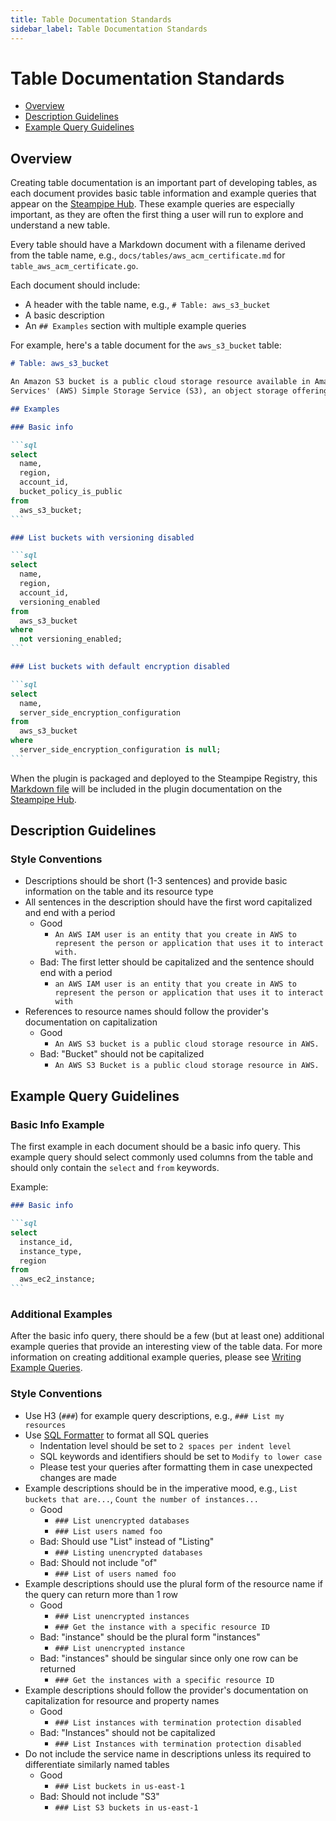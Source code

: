 ```yaml
---
title: Table Documentation Standards
sidebar_label: Table Documentation Standards
---
```


# Table Documentation Standards

- [Overview](#overview)
- [Description Guidelines](#description-guidelines)
- [Example Query Guidelines](#example-query-guidelines)

## Overview

Creating table documentation is an important part of developing tables, as each
document provides basic table information and example queries that appear on
the <a href="https://hub.steampipe.io" target="_blank" rel="noopener">Steampipe Hub</a>. These
example queries are especially important, as they are often the first thing a
user will run to explore and understand a new table.

Every table should have a Markdown document with a filename derived from the
table name, e.g., `docs/tables/aws_acm_certificate.md` for
`table_aws_acm_certificate.go`.

Each document should include:
- A header with the table name, e.g., `# Table: aws_s3_bucket`
- A basic description
- An `## Examples` section with multiple example queries

For example, here's a table document for the `aws_s3_bucket` table:
````markdown
# Table: aws_s3_bucket

An Amazon S3 bucket is a public cloud storage resource available in Amazon Web
Services' (AWS) Simple Storage Service (S3), an object storage offering.

## Examples

### Basic info

```sql
select
  name,
  region,
  account_id,
  bucket_policy_is_public
from
  aws_s3_bucket;
```

### List buckets with versioning disabled

```sql
select
  name,
  region,
  account_id,
  versioning_enabled
from
  aws_s3_bucket
where
  not versioning_enabled;
```

### List buckets with default encryption disabled

```sql
select
  name,
  server_side_encryption_configuration
from
  aws_s3_bucket
where
  server_side_encryption_configuration is null;
```
````

When the plugin is packaged and deployed to the Steampipe Registry, this <a
href="https://github.com/turbot/steampipe-plugin-aws/blob/main/docs/tables/aws_s3_bucket.md"
target="_blank" rel="noopener noreferrer">Markdown file</a> will be included in the plugin documentation
on the <a
href="https://hub.steampipe.io/plugins/turbot/aws/tables/aws_s3_bucket"
target="_blank" rel="noopener">Steampipe Hub</a>.

## Description Guidelines

### Style Conventions

- Descriptions should be short (1-3 sentences) and provide basic information on the table and its resource type
- All sentences in the description should have the first word capitalized and end with a period
  - Good
    - `An AWS IAM user is an entity that you create in AWS to represent the person or application that uses it to interact with.`
  - Bad: The first letter should be capitalized and the sentence should end with a period
    - `an AWS IAM user is an entity that you create in AWS to represent the person or application that uses it to interact with`
- References to resource names should follow the provider's documentation on capitalization
  - Good
    - `An AWS S3 bucket is a public cloud storage resource in AWS.`
  - Bad: "Bucket" should not be capitalized
    - `An AWS S3 Bucket is a public cloud storage resource in AWS.`

## Example Query Guidelines

### Basic Info Example

The first example in each document should be a basic info query. This example
query should select commonly used columns from the table and should only
contain the `select` and `from` keywords.

Example:
````markdown
### Basic info

```sql
select
  instance_id,
  instance_type,
  region
from
  aws_ec2_instance;
```
````

### Additional Examples

After the basic info query, there should be a few (but at least one) additional
example queries that provide an interesting view of the table data. For more
information on creating additional example queries, please see <a
href="/docs/develop/writing-example-queries" target="_blank" rel="noopener">Writing Example
Queries</a>.

### Style Conventions

- Use H3 (`###`) for example query descriptions, e.g., `### List my resources`
- Use <a href="https://www.freeformatter.com/sql-formatter.html" target="_blank" rel="noopener noreferrer">SQL Formatter</a> to format all SQL queries
  - Indentation level should be set to `2 spaces per indent level`
  - SQL keywords and identifiers should be set to `Modify to lower case`
  - Please test your queries after formatting them in case unexpected changes are made
- Example descriptions should be in the imperative mood, e.g., `List buckets that are...`, `Count the number of instances...`
  - Good
    - `### List unencrypted databases`
    - `### List users named foo`
  - Bad: Should use "List" instead of "Listing"
    - `### Listing unencrypted databases`
  - Bad: Should not include "of"
    - `### List of users named foo`
- Example descriptions should use the plural form of the resource name if the query can return more than 1 row
  - Good
    - `### List unencrypted instances`
    - `### Get the instance with a specific resource ID`
  - Bad: "instance" should be the plural form "instances"
    - `### List unencrypted instance`
  - Bad: "instances" should be singular since only one row can be returned
    - `### Get the instances with a specific resource ID`
- Example descriptions should follow the provider's documentation on capitalization for resource and property names
  - Good
    - `### List instances with termination protection disabled`
  - Bad: "Instances" should not be capitalized
    - `### List Instances with termination protection disabled`
- Do not include the service name in descriptions unless its required to differentiate similarly named tables
  - Good
    - `### List buckets in us-east-1`
  - Bad: Should not include "S3"
    - `### List S3 buckets in us-east-1`
